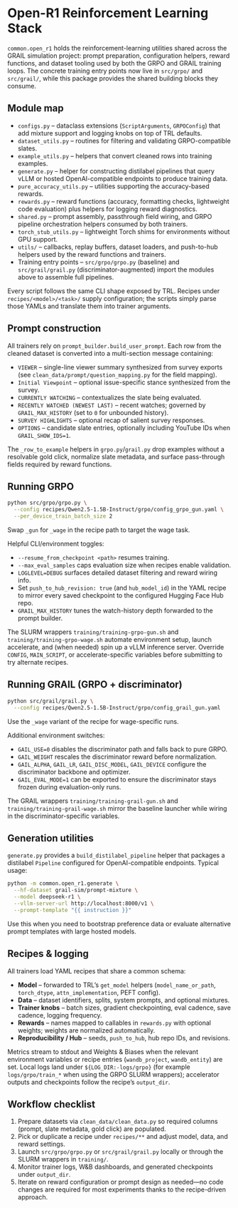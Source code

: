 # Open-R1 Reinforcement Learning Stack

`common.open_r1` holds the reinforcement-learning utilities shared across the
GRAIL simulation project: prompt preparation, configuration helpers, reward
functions, and dataset tooling used by both the GRPO and GRAIL training loops.
The concrete training entry points now live in `src/grpo/` and `src/grail/`,
while this package provides the shared building blocks they consume.

## Module map

- `configs.py` – dataclass extensions (`ScriptArguments`, `GRPOConfig`) that add
  mixture support and logging knobs on top of TRL defaults.
- `dataset_utils.py` – routines for filtering and validating GRPO-compatible
  slates.
- `example_utils.py` – helpers that convert cleaned rows into training examples.
- `generate.py` – helper for constructing distilabel pipelines that query vLLM or
  hosted OpenAI-compatible endpoints to produce training data.
- `pure_accuracy_utils.py` – utilities supporting the accuracy-based rewards.
- `rewards.py` – reward functions (accuracy, formatting checks, lightweight code
  evaluation) plus helpers for logging reward diagnostics.
- `shared.py` – prompt assembly, passthrough field wiring, and GRPO pipeline
  orchestration helpers consumed by both trainers.
- `torch_stub_utils.py` – lightweight Torch shims for environments without GPU
  support.
- `utils/` – callbacks, replay buffers, dataset loaders, and push-to-hub helpers
  used by the reward functions and trainers.
- Training entry points – `src/grpo/grpo.py` (baseline) and `src/grail/grail.py`
  (discriminator-augmented) import the modules above to assemble full pipelines.

Every script follows the same CLI shape exposed by TRL. Recipes under
`recipes/<model>/<task>/` supply configuration; the scripts simply parse those
YAMLs and translate them into trainer arguments.

## Prompt construction

All trainers rely on `prompt_builder.build_user_prompt`. Each row from the
cleaned dataset is converted into a multi-section message containing:

- `VIEWER` – single-line viewer summary synthesized from survey exports (see
  `clean_data/prompt/question_mapping.py` for the field mapping).
- `Initial Viewpoint` – optional issue-specific stance synthesized from the survey.
- `CURRENTLY WATCHING` – contextualizes the slate being evaluated.
- `RECENTLY WATCHED (NEWEST LAST)` – recent watches; governed by `GRAIL_MAX_HISTORY`
  (set to `0` for unbounded history).
- `SURVEY HIGHLIGHTS` – optional recap of salient survey responses.
- `OPTIONS` – candidate slate entries, optionally including YouTube IDs when
  `GRAIL_SHOW_IDS=1`.

The `_row_to_example` helpers in `grpo.py`/`grail.py` drop examples without a
resolvable gold click, normalize slate metadata, and surface pass-through fields
required by reward functions.

## Running GRPO

```bash
python src/grpo/grpo.py \
  --config recipes/Qwen2.5-1.5B-Instruct/grpo/config_grpo_gun.yaml \
  --per_device_train_batch_size 2
```

Swap `_gun` for `_wage` in the recipe path to target the wage task.

Helpful CLI/environment toggles:

- `--resume_from_checkpoint <path>` resumes training.
- `--max_eval_samples` caps evaluation size when recipes enable validation.
- `LOGLEVEL=DEBUG` surfaces detailed dataset filtering and reward wiring info.
- Set `push_to_hub_revision: true` (and `hub_model_id`) in the YAML recipe to
  mirror every saved checkpoint to the configured Hugging Face Hub repo.
- `GRAIL_MAX_HISTORY` tunes the watch-history depth forwarded to the prompt
  builder.

The SLURM wrappers `training/training-grpo-gun.sh` and
`training/training-grpo-wage.sh` automate environment setup, launch accelerate,
and (when needed) spin up a vLLM inference server. Override `CONFIG`,
`MAIN_SCRIPT`, or accelerate-specific variables before submitting to try
alternate recipes.

## Running GRAIL (GRPO + discriminator)

```bash
python src/grail/grail.py \
  --config recipes/Qwen2.5-1.5B-Instruct/grpo/config_grail_gun.yaml
```

Use the `_wage` variant of the recipe for wage-specific runs.

Additional environment switches:

- `GAIL_USE=0` disables the discriminator path and falls back to pure GRPO.
- `GAIL_WEIGHT` rescales the discriminator reward before normalization.
- `GAIL_ALPHA`, `GAIL_LR`, `GAIL_DISC_MODEL`, `GAIL_DEVICE` configure the
  discriminator backbone and optimizer.
- `GAIL_EVAL_MODE=1` can be exported to ensure the discriminator stays frozen
  during evaluation-only runs.

The GRAIL wrappers `training/training-grail-gun.sh` and
`training/training-grail-wage.sh` mirror the baseline launcher while wiring in
the discriminator-specific variables.

## Generation utilities

`generate.py` provides a `build_distilabel_pipeline` helper that packages a
distilabel `Pipeline` configured for OpenAI-compatible endpoints. Typical usage:

```bash
python -m common.open_r1.generate \
  --hf-dataset grail-sim/prompt-mixture \
  --model deepseek-r1 \
  --vllm-server-url http://localhost:8000/v1 \
  --prompt-template "{{ instruction }}"
```

Use this when you need to bootstrap preference data or evaluate alternative
prompt templates with large hosted models.

## Recipes & logging

All trainers load YAML recipes that share a common schema:

- **Model** – forwarded to TRL’s `get_model` helpers (`model_name_or_path`,
  `torch_dtype`, `attn_implementation`, PEFT config).
- **Data** – dataset identifiers, splits, system prompts, and optional mixtures.
- **Trainer knobs** – batch sizes, gradient checkpointing, eval cadence, save
  cadence, logging frequency.
- **Rewards** – names mapped to callables in `rewards.py` with optional weights;
  weights are normalized automatically.
- **Reproducibility / Hub** – seeds, `push_to_hub`, hub repo IDs, and revisions.

Metrics stream to stdout and Weights & Biases when the relevant environment
variables or recipe entries (`wandb_project`, `wandb_entity`) are set. Local logs
land under `${LOG_DIR:-logs/grpo}` (for example `logs/grpo/train_*` when using
the GRPO SLURM wrappers); accelerator outputs and checkpoints follow the recipe’s
`output_dir`.

## Workflow checklist

1. Prepare datasets via `clean_data/clean_data.py` so required columns (prompt,
   slate metadata, gold click) are populated.
2. Pick or duplicate a recipe under `recipes/**` and adjust model, data, and
   reward settings.
3. Launch `src/grpo/grpo.py` or `src/grail/grail.py` locally or through the
   SLURM wrappers in `training/`.
4. Monitor trainer logs, W&B dashboards, and generated checkpoints under
   `output_dir`.
5. Iterate on reward configuration or prompt design as needed—no code changes
   are required for most experiments thanks to the recipe-driven approach.
